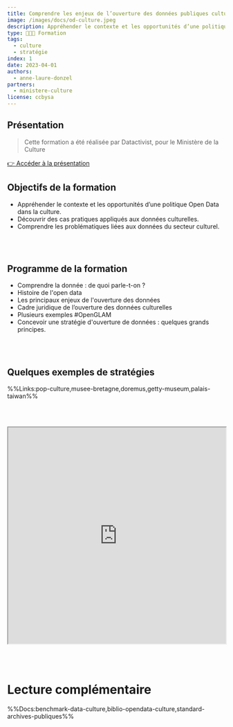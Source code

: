 ```yaml
---
title: Comprendre les enjeux de l’ouverture des données publiques culturelles
image: /images/docs/od-culture.jpeg
description: Appréhender le contexte et les opportunités d’une politique Open Data dans la culture.
type: 🧑🏽‍🏫 Formation
tags:
  - culture
  - stratégie
index: 1
date: 2023-04-01
authors:
  - anne-laure-donzel
partners:
  - ministere-culture
license: ccbysa
--- 
```


## Présentation

> Cette formation a été réalisée par Datactivist, pour le Ministère de la Culture

<a href="https://datactivist.coop/ministere-culture/jour1.html#1" class="customButton">👉 Accéder à la présentation</a>

## Objectifs de la formation

- Appréhender le contexte et les opportunités d’une politique Open Data dans la culture.
- Découvrir des cas pratiques appliqués aux données culturelles.
- Comprendre les problématiques liées aux données du secteur culturel.

<br></br>

## Programme de la formation

- Comprendre la donnée : de quoi parle-t-on ?
- Histoire de l'open data
- Les principaux enjeux de l'ouverture des données
- Cadre juridique de l’ouverture des données culturelles
- Plusieurs exemples #OpenGLAM
- Concevoir une stratégie d'ouverture de données : quelques grands principes.

<br></br>

## Quelques exemples de stratégies

%%Links:pop-culture,musee-bretagne,doremus,getty-museum,palais-taiwan%%

<br></br>

<div class="responsiveIframe">
  <iframe
    width="100%"
    height="500"
    src="https://datactivist.coop/ministere-culture/jour1.html#1">
  </iframe>
</div>

<br></br>

# Lecture complémentaire

%%Docs:benchmark-data-culture,biblio-opendata-culture,standard-archives-publiques%%
